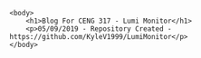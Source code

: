 <html>
	<head>
		<title>CENG 317 Blog</title>
	</head>

	<body>
		<h1>Blog For CENG 317 - Lumi Monitor</h1>
		<p>05/09/2019 - Repository Created - https://github.com/KyleV1999/LumiMonitor</p>
	</body>
</html>